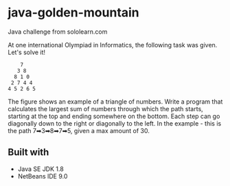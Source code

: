 # java-golden-mountain
Java challenge from sololearn.com

At one international Olympiad in Informatics, the following task was given. 
Let's solve it! 

        7 
       3 8 
      8 1 0 
     2 7 4 4 
    4 5 2 6 5 

The figure shows an example of a triangle of numbers. Write a program that 
calculates the largest sum of numbers through which the path starts, starting
at the top and ending somewhere on the bottom. Each step can go diagonally
down to the right or diagonally to the left. 
In the example - this is the path 7➡3➡8➡7➡5, given a max amount of 30.

## Built with

 - Java SE JDK 1.8
 - NetBeans IDE 9.0
